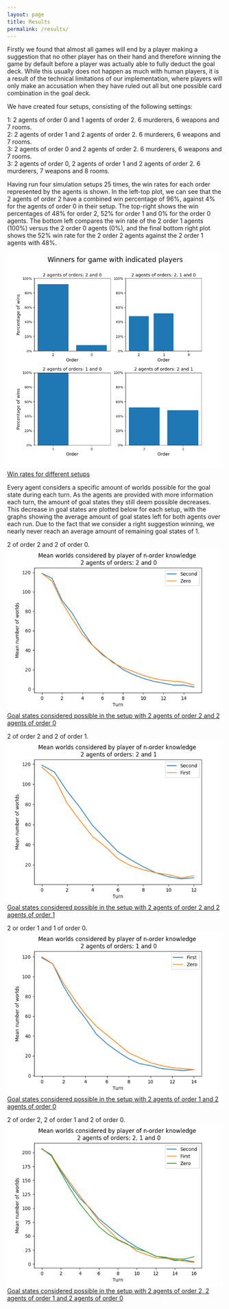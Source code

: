```yaml
---
layout: page
title: Results
permalink: /results/
---
```


Firstly we found that almost all games will end by a player making a suggestion that no other player has on their hand and therefore winning the game by default before a player was actually able to fully deduct the goal deck. While this usually does not happen as much with human players, it is a result of the technical limitations of our implementation, where players will only make an accusation when they have ruled out all but one possible card combination in the goal deck.

We have created four setups, consisting of the following settings:

1:    2 agents of order 0 and 1 agents of order 2. 6 murderers, 6 weapons and 7 rooms.  
2:    2 agents of order 1 and 2 agents of order 2. 6 murderers, 6 weapons and 7 rooms.  
3:    2 agents of order 0 and 2 agents of order 2. 6 murderers, 6 weapons and 7 rooms.  
3:    2 agents of order 0, 2 agents of order 1 and 2 agents of order 2. 6 murderers, 7 weapons and 8 rooms.  

Having run four simulation setups 25 times, the win rates for each order represented by the agents is shown. In the left-top plot, we can see that the 2 agents of order 2 have a combined win percentage of 96%, against 4% for the agents of order 0 in their setup. The top-right shows the win percentages of 48% for order 2, 52% for order 1 and 0% for the order 0 agents. The bottom left compares the win rate of the 2 order 1 agents (100%) versus the 2 order 0 agents (0%), and the final bottom right plot shows the 52% win rate for the 2 order 2 agents against the 2 order 1 agents with 48%.

[![](https://github.com/lsickert/epistemic-cluedo/blob/main/plots/win_rates_order.png?raw=true)Win rates for different setups](https://github.com/lsickert/epistemic-cluedo/blob/main/plots/win_rates_order.png?raw=true)


Every agent considers a specific amount of worlds possible for the goal state during each turn. As the agents are provided with more information each turn, the amount of goal states they still deem possible decreases. This decrease in goal states are plotted below for each setup, with the graphs showing the average amount of goal states left for both agents over each run. Due to the fact that we consider a right suggestion winning, we nearly never reach an average amount of remaining goal states of 1. 


2 of order 2 and 2 of order 0.
[![](https://github.com/lsickert/epistemic-cluedo/blob/main/plots/2200plot.png?raw=true)Goal states considered possible in the setup with 2 agents of order 2 and 2 agents of order 0](https://github.com/lsickert/epistemic-cluedo/blob/main/plots/2200plot.png?raw=true)


2 of order 2 and 2 of order 1.
[![](https://github.com/lsickert/epistemic-cluedo/blob/main/plots/2211plot.png?raw=true)Goal states considered possible in the setup with 2 agents of order 2 and 2 agents of order 1](https://github.com/lsickert/epistemic-cluedo/blob/main/plots/2211plot.png?raw=true)


2 or order 1 and 1 of order 0.
[![](https://github.com/lsickert/epistemic-cluedo/blob/main/plots/1100plot.png?raw=true)Goal states considered possible in the setup with 2 agents of order 1 and 2 agents of order 0](https://github.com/lsickert/epistemic-cluedo/blob/main/plots/1100plot.png?raw=true)


2 of order 2, 2 of order 1 and 2 of order 0.
[![](https://github.com/lsickert/epistemic-cluedo/blob/main/plots/221100plot.png?raw=true)Goal states considered possible in the setup with 2 agents of order 2, 2 agents of order 1 and 2 agents of order 0](https://github.com/lsickert/epistemic-cluedo/blob/main/plots/221100plot.png?raw=true)



